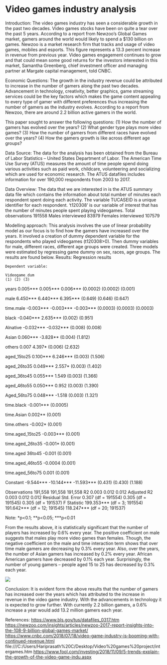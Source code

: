 # Video games industry analysis
Introduction:
The video games industry has seen a considerable growth in the past two decades. Video games stocks have been on quite a tear over the past 5 years. According to a report from Newzoo’s Global Games market, gamers around the world would likely to spend a $130 billion on games. Newzoo is a market research firm that tracks and usage of video games, mobiles and esports. This figure represents a 13.3 percent increase in revenue from previous year. Video games engagement continues to grow and that could mean some good returns for the investors interested in this market, Samantha Greenberg, chief investment officer and managing partner at Margate capital management, told CNBC.

Economic Questions:
The growth in the industry revenue could be attributed to increase in the number of gamers along the past two decades. Advancement in technology, creativity, better graphics, game streaming services could be the key factors which makes the game content appealing to every type of gamer with different preferences thus increasing the number of gamers as the industry evolves. According to a report from Newzoo, there are around 2.2 billion active gamers in the world.

 This paper sought to answer the following questions: (1) How the number of gamers has evolved over the years? (2) What gender type plays more video games? (3) How the number of gamers from different races have evolved over the years? (4) How the gamers growth is like across different age groups?

Data Source:
The data for the analysis has been obtained from the Bureau of Labor Statistics – United States Department of Labor. The American Time Use Survey (ATUS) measures the amount of time people spend doing various activities such as paid work, childcare, volunteering and socializing which are used for economic research. The ATUS datafiles includes information for over 190,000 respondents from 2003 to 2017. 

Data Overview:
The data that we are interested in is the ATUS summary data file which contains the information about total number of minutes each respondent spent doing each activity. The variable TUCASEID is a unique identifier for each respondent. ‘t120308’ is our variable of interest that has the number of minutes people spent playing videogames. 
Total observations	191558
Males interviewed	83979
Females interviewed	107579
 
Modelling approach:
This analysis involves the use of linear probability model as our focus is to find how the gamers have increased over the years. It involved a creation of dummy dependent variable for the respondents who played videogames (t120308>0). Then dummy variables for male, different races, different age groups were created. Three models were estimated by regressing game dummy on sex, races, age groups. The results are found below.
Results:
Regression results

	Dependent variable:
	
	Videogame_dum
	(1)	(2)	(3)

years	0.005***	0.005***	0.006***
	(0.0002)	(0.0002)	(0.001)
			
male	6.450***	6.440***	6.395***
	(0.649)	(0.646)	(0.647)
			
time.male	-0.003***	-0.003***	-0.003***
	(0.0003)	(0.0003)	(0.0003)
			
black		-0.040***	2.635***
		(0.002)	(0.951)
			
Alnative		-0.032***	-0.032***
		(0.008)	(0.008)
			
Asian		0.060***	-3.828**
		(0.004)	(1.812)
			
others		0.007	4.397*
		(0.006)	(2.632)
			
aged_15to25		0.100***	6.246***
		(0.003)	(1.506)
			
aged_26to35		0.049***	2.557*
		(0.003)	(1.402)
			
aged_36to45		0.055***	1.549
		(0.003)	(1.366)
			
aged_46to55		0.050***	0.952
		(0.003)	(1.390)
			
Aged_56to75		0.048***	-1.518
		(0.003)	(1.321)
			
time.black			-0.001***
			(0.0005)
			
time.Asian			0.002**
			(0.001)
			
time.others			-0.002*
			(0.001)
			
time.aged_15to25			-0.003***
			(0.001)
			
time.aged_26to35			-0.001*
			(0.001)
			
time.aged 36to45			-0.001
			(0.001)
			
time.aged_46to55			-0.0004
			(0.001)
			
time.aged_56to75			0.001
			(0.001)
			
Constant	-9.544***	-10.144***	-11.593***
	(0.431)	(0.430)	(1.188)
			

Observations	191,558	191,558	191,558
R2	0.003	0.012	0.012
Adjusted R2	0.003	0.012	0.012
Residual Std. Error	0.307 (df = 191554)	0.305 (df = 191545)	0.305 (df = 191537)
F Statistic	199.353*** (df = 3; 191554)	191.642*** (df = 12; 191545)	118.247*** (df = 20; 191537)

Note:	*p<0.1; **p<0.05; ***p<0.01

From the results above, it is statistically significant that the number of players has increased by 0.6% every year. The positive coefficient on male suggests that males play more video games than females. Though, the negative coefficient on the male and time interaction term shows that over time male gamers are decreasing by 0.3% every year.
Also, over the years, the number of Asian gamers has increased by 0.2% every year. African American gamers have decreased by 0.1% each year. Surprisingly, the number of young gamers – people aged 15 to 25 has decreased by 0.3% each year.

 ![](images/github%20pic1.png)



 
Conclusion:
It is evident form the above results that the number of gamers has increased over the years which has attributed to the increase in revenue in the video game industry. With the advancements in technology it is expected to grow further. With currently 2.2 billion gamers, a 0.6% increase a year would add 13.2 million gamers each year.








References:
https://www.bls.gov/tus/datafiles_0317.htm
https://newzoo.com/insights/articles/newzoo-2017-report-insights-into-the-108-9-billion-global-games-market/
https://www.cnbc.com/2018/07/18/video-game-industry-is-booming-with-continued-revenue.html
file:///C:/Users/Hariprasath%20C/Desktop/Video%20games%20project/intergames.htm
https://www.fool.com/investing/2018/11/09/5-trends-explain-the-growth-of-the-video-game-indu.aspx


